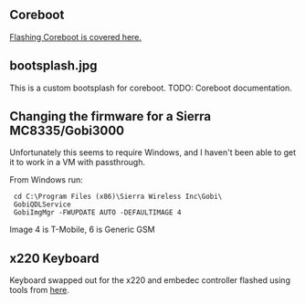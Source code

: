 ## Coreboot

[Flashing Coreboot is covered here.](/FlashingCoreboot.md)

## bootsplash.jpg

This is a custom bootsplash for coreboot.
TODO: Coreboot documentation.

## Changing the firmware for a Sierra MC8335/Gobi3000

Unfortunately this seems to require Windows, and I haven't been able to get it to work in a VM with passthrough.

From Windows run:

```
 cd C:\Program Files (x86)\Sierra Wireless Inc\Gobi\
 GobiQDLService
 GobiImgMgr -FWUPDATE AUTO -DEFAULTIMAGE 4
```

Image 4 is T-Mobile, 6 is Generic GSM


## x220 Keyboard

Keyboard swapped out for the x220 and embedec controller flashed using tools from [here](//github.com/hamishcoleman/thinkpad-ec).
